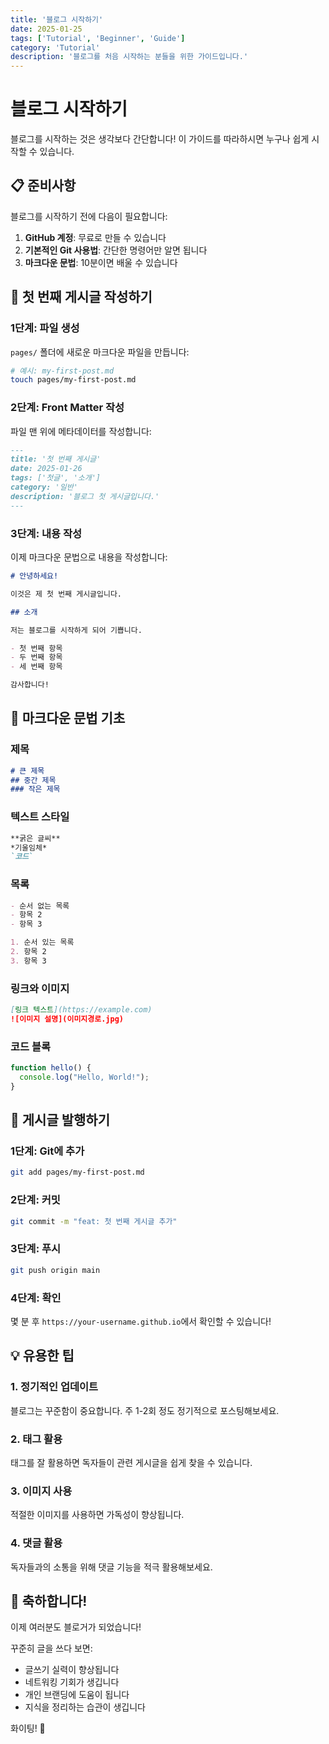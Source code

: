 ```yaml
---
title: '블로그 시작하기'
date: 2025-01-25
tags: ['Tutorial', 'Beginner', 'Guide']
category: 'Tutorial'
description: '블로그를 처음 시작하는 분들을 위한 가이드입니다.'
---
```


# 블로그 시작하기

블로그를 시작하는 것은 생각보다 간단합니다! 이 가이드를 따라하시면 누구나 쉽게 시작할 수 있습니다.

## 📋 준비사항

블로그를 시작하기 전에 다음이 필요합니다:

1. **GitHub 계정**: 무료로 만들 수 있습니다
2. **기본적인 Git 사용법**: 간단한 명령어만 알면 됩니다
3. **마크다운 문법**: 10분이면 배울 수 있습니다

## 🎯 첫 번째 게시글 작성하기

### 1단계: 파일 생성

`pages/` 폴더에 새로운 마크다운 파일을 만듭니다:

```bash
# 예시: my-first-post.md
touch pages/my-first-post.md
```

### 2단계: Front Matter 작성

파일 맨 위에 메타데이터를 작성합니다:

```markdown
---
title: '첫 번째 게시글'
date: 2025-01-26
tags: ['첫글', '소개']
category: '일반'
description: '블로그 첫 게시글입니다.'
---
```

### 3단계: 내용 작성

이제 마크다운 문법으로 내용을 작성합니다:

```markdown
# 안녕하세요!

이것은 제 첫 번째 게시글입니다.

## 소개

저는 블로그를 시작하게 되어 기쁩니다.

- 첫 번째 항목
- 두 번째 항목
- 세 번째 항목

감사합니다!
```

## 📝 마크다운 문법 기초

### 제목

```markdown
# 큰 제목
## 중간 제목
### 작은 제목
```

### 텍스트 스타일

```markdown
**굵은 글씨**
*기울임체*
`코드`
```

### 목록

```markdown
- 순서 없는 목록
- 항목 2
- 항목 3

1. 순서 있는 목록
2. 항목 2
3. 항목 3
```

### 링크와 이미지

```markdown
[링크 텍스트](https://example.com)
![이미지 설명](이미지경로.jpg)
```

### 코드 블록

```javascript
function hello() {
  console.log("Hello, World!");
}
```

## 🚀 게시글 발행하기

### 1단계: Git에 추가

```bash
git add pages/my-first-post.md
```

### 2단계: 커밋

```bash
git commit -m "feat: 첫 번째 게시글 추가"
```

### 3단계: 푸시

```bash
git push origin main
```

### 4단계: 확인

몇 분 후 `https://your-username.github.io`에서 확인할 수 있습니다!

## 💡 유용한 팁

### 1. 정기적인 업데이트

블로그는 꾸준함이 중요합니다. 주 1-2회 정도 정기적으로 포스팅해보세요.

### 2. 태그 활용

태그를 잘 활용하면 독자들이 관련 게시글을 쉽게 찾을 수 있습니다.

### 3. 이미지 사용

적절한 이미지를 사용하면 가독성이 향상됩니다.

### 4. 댓글 활용

독자들과의 소통을 위해 댓글 기능을 적극 활용해보세요.

## 🎉 축하합니다!

이제 여러분도 블로거가 되었습니다! 

꾸준히 글을 쓰다 보면:
- 글쓰기 실력이 향상됩니다
- 네트워킹 기회가 생깁니다
- 개인 브랜딩에 도움이 됩니다
- 지식을 정리하는 습관이 생깁니다

화이팅! 🚀
